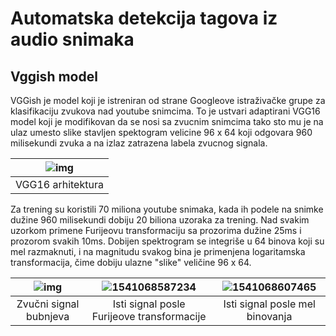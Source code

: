 # Automatska detekcija tagova iz audio snimaka



## Vggish model

VGGish je model koji je istreniran od strane Googleove istraživačke grupe za klasifikaciju zvukova nad youtube snimcima. To je ustvari adaptirani VGG16 model koji je modifikovan da se nosi sa zvucnim snimcima tako sto mu je na ulaz umesto slike stavljen spektogram velicine 96 x 64 koji odgovara 960 milisekundi zvuka a na izlaz zatrazena labela zvucnog signala. 

| ![img](.images/vgg16.png) |
| :--: |
| VGG16 arhitektura |

Za trening su koristili 70 miliona youtube snimaka, kada ih podele na snimke dužine 960 milisekundi dobiju 20 biliona uzoraka za trening. Nad svakim uzorkom primene Furijeovu transformaciju sa prozorima dužine 25ms i prozorom svakih 10ms. Dobijen spektrogram se integriše u 64 binova koji su mel razmaknuti, i na magnitudu svakog bina je primenjena logaritamska transformacija, čime dobiju ulazne "slike" veličine 96 x 64.

| ![img](.images/1541068550301.png) | ![1541068587234](.images/1541068587234.png) | ![1541068607465](.images/1541068607465.png) |
| :--: | :--: |  :--: |
| Zvučni signal bubnjeva | Isti signal posle Furijeove transformacije | Isti signal posle mel binovanja |

